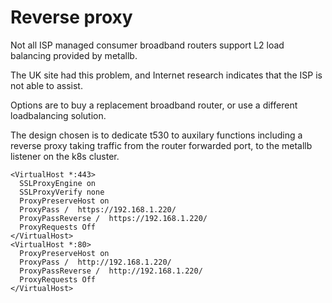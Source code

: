 #  Reverse proxy

Not all ISP managed consumer broadband routers support L2 load balancing provided by metallb.

The UK site had this problem, and Internet research indicates that the ISP is not able to assist.

Options are to buy a replacement broadband router, or use a different loadbalancing solution.

The design chosen is to dedicate t530 to auxilary functions including a reverse proxy taking traffic from the router forwarded port, to the metallb listener on the k8s cluster.
```
<VirtualHost *:443>
  SSLProxyEngine on
  SSLProxyVerify none
  ProxyPreserveHost on
  ProxyPass /  https://192.168.1.220/
  ProxyPassReverse /  https://192.168.1.220/
  ProxyRequests Off
</VirtualHost>
<VirtualHost *:80>
  ProxyPreserveHost on
  ProxyPass /  http://192.168.1.220/
  ProxyPassReverse /  http://192.168.1.220/
  ProxyRequests Off
</VirtualHost>
```